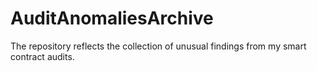 # AuditAnomaliesArchive
The repository reflects the collection of unusual findings from my smart contract audits.
